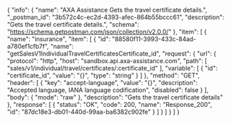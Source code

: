 {
  "info": {
    "name": "AXA Assistance Gets the travel certificate details.",
    "_postman_id": "3b572c4c-ec2d-4393-afec-864b55bccc61",
    "description": "Gets the travel certificate details.",
    "schema": "https://schema.getpostman.com/json/collection/v2.0.0/"
  },
  "item": [
    {
      "name": "insurance",
      "item": [
        {
          "id": "88580f11-3993-433c-84ad-a780ef1cfb7f",
          "name": "getSalesV1IndividualTravelCertificatesCertificate_id",
          "request": {
            "url": {
              "protocol": "http",
              "host": "sandbox.api.axa-assistance.com",
              "path": [
                "sales/v1/individual/travel/certificates/:certificate_id"
              ],
              "variable": [
                {
                  "id": "certificate_id",
                  "value": "{}",
                  "type": "string"
                }
              ]
            },
            "method": "GET",
            "header": [
              {
                "key": "accept-language",
                "value": "{}",
                "description": "Accepted language, IANA language codification",
                "disabled": false
              }
            ],
            "body": {
              "mode": "raw"
            },
            "description": "Gets the travel certificate details"
          },
          "response": [
            {
              "status": "OK",
              "code": 200,
              "name": "Response_200",
              "id": "87dc18e3-db01-440d-99aa-ba6382c902fe"
            }
          ]
        }
      ]
    }
  ]
}